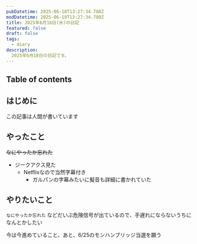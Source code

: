 ```yaml
---
pubDatetime: 2025-06-18T13:27:34.780Z
modDatetime: 2025-06-19T13:27:34.780Z
title: 2025年6月18日(水)の日記
featured: false
draft: false
tags:
  - diary
description:
  2025年6月18日の日記です。
---
```


## Table of contents

## はじめに

この記事は人間が書いています

## やったこと

~~なにやったか忘れた~~

- ジークアクス見た
    - Netflixなので当然字幕付き
        - ガルパンの字幕みたいに擬音も詳細に書かれていた

## やりたいこと

`なにやったか忘れた` などだいぶ危険信号が出ているので、手遅れにならないうちになんとかしたい

今は今進めていること、あと、6/25のモンハンブリッジ当選を願う
